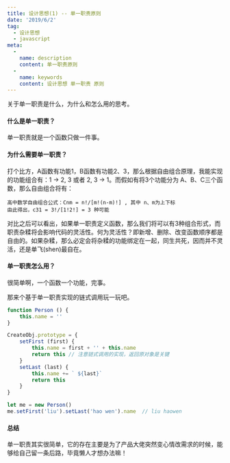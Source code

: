 ```yaml
---
title: 设计思想(1) -- 单一职责原则
date: '2019/6/2'
tag:
  - 设计思想
  - javascript
meta:
  -
    name: description
    content: 单一职责原则
  -
    name: keywords
    content: 设计思想 单一职责 原则
---
```


关于单一职责是什么，为什么和怎么用的思考。
<!-- more -->

#### 什么是单一职责？
单一职责就是一个函数只做一件事。

#### 为什么需要单一职责？
打个比方，A函数有功能1，B函数有功能2、3，那么根据自由组合原理，我能实现的功能组合有：1 -> 2, 3 或者 2, 3 -> 1。而假如有将3个功能分为 A、B、C三个函数，那么自由组合将有：
```
高中数学自由组合公式：Cnm = n!/[m!(n-m)!] , 其中 n、m为上下标
由此得出，c31 = 3!/[1!2!] = 3 种可能
```
对比之后可以看出，如果单一职责定义函数，那么我们将可以有3种组合形式，而职责杂糅将会影响代码的灵活性。何为灵活性？即新增、删除、改变函数顺序都是自由的。如果杂糅，那么必定会将杂糅的功能绑定在一起，同生共死，因而并不灵活，还是单飞(shen)最自在。

#### 单一职责怎么用？
很简单啊，一个函数一个功能，完事。

那来个基于单一职责实现的链式调用玩一玩吧。
```js
function Person () {
    this.name = ''
}

CreateObj.prototype = {
    setFirst (first) {
        this.name = first + '' + this.name
        return this // 注意链式调用的实现，返回原对象是关键
    }
    setLast (last) {
        this.name += ` ${last}`
        return this
    }
}

let me = new Person()
me.setFirst('liu').setLast('hao wen').name  // liu haowen
```

#### 总结
单一职责其实很简单，它的存在主要是为了产品大佬突然变心情改需求的时候，能够给自己留一条后路，毕竟懒人才想办法嘛！